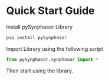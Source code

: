 


# Quick Start Guide
Install pySynphasor Library
```python
pip install pySynphasor
```

Import Library using the following script
```python
from pySynphasor.synphasor import *
```

Then start using the library. 
